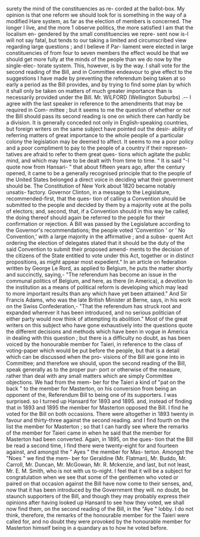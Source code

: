 surety the mind of the constituencies as re- corded at the ballot-box. My opinion is that one reform we should look for is something in the way of a modified Hare system, as far as the election of members is concerned. The longer I live, and the more 1 observe politics, the more satisfied I am that the localism en- gendered by the small constituencies we repre- sent now is-I will not say fatal, but tends to our taking a limited and circumscribed view regarding large questions ; and I believe if Par- liament were elected in large constituencies of from four to seven members the effect would be that we should get more fully at the minds of the people than we do now by the single-elec- torate system. This, however, is by the way. I shall vote for the second reading of the Bill, and in Committee endeavour to give effect to the suggestions I have made by preventing the referendum being taken at so early a period as the Bill provides, and by trying to find some plan by which it shall only be taken on matters of much greater importance than is necessarily provided under the Bill. Mr. WILFORD (Wellington Suburbs) .-- I agree with the last speaker in reference to the amendments that may be required in Com- mittee ; but it seems to me the question of whether or not the Bill should pass its second reading is one on which there can hardly be a division. It is generally conceded not only in English-speaking countries, but foreign writers on the same subject have pointed out the desir- ability of referring matters of great importance to the whole people of a particular colony the legislation may be deemed to affect. It seems to me a poor policy and a poor compliment to pay to the people of a country if their represen- tatives are afraid to refer to them great ques- tions which agitate the public mind, and which may have to be dealt with from time to time. " It is said "-I quote now from Hansari- " that about fifteen years ago, after the century opened, it came to be a generally recognised principle that to the people of the United States belonged a direct voice in deciding what their government should be. The Constitution of New York about 1820 became notably unsatis- factory. Governor Clinton, in a message to the Legislature, recommended-first, that the ques- tion of calling a Convention should be submitted to the people and decided by them by a majority vote at the polls of electors; and, second, that, if a Convention should in this way be called, the doing thereof should again be referred to the people for their confirmation or rejection. A Bill was passed by the Legislature according to the Governor's recommendations; the people voted 'Convention ' or ' No Convention,' with a large majority in the affirmative ; and a subse- quent Act ordering the election of delegates stated that it should be the duty of the said Convention to submit their proposed amend- ments to the decision of the citizens of the State entitled to vote under this Act, together or in distinct propositions, as might appear most expedient." In an article on federation written by George Le Rord, as applied to Belgium, he puts the matter shortly and succinctly, saying,- "The referendum has become an issue in the communal politics of Belgium, and here, as there (in America), a devotion to the institution as a means of political reform is developing which may lead to more important results than any which have yet been attained." And Sir Francis Adams, who was the late British Minister at Berne, says, in his work on the Swiss Confederation,- "That the referendum has struck root and expanded wherever it has been introduced, and no serious politician of either party would now think of attempting its abolition." Most of the great writers on this subject who have gone exhaustively into the questions quote the different decisions and methods which have been in vogue in America in dealing with this question ; but there is a difficulty no doubt, as has been voiced by the honourable member for Taieri, in reference to the class of voting-paper which would be put before the people, but that is a detail which can be discussed when the pro- visions of the Bill are gone into in Committee; and therefore we should, upon the second reading of the Bill, speak generally as to the proper pur- port or otherwise of the measure, rather than deal with any small matters which are simply Committee objections. We had from the mem- ber for the Taieri a kind of "pat on the back " to the member for Masterton, on his conversion from being an opponent of the, Referendum Bill to being one of its supporters. I was surprised. so I turned up Hansard for 1893 and 1895. and, instead of finding that in 1893 and 1895 the member for Masterton opposed the Bill. I find he voted for the Bill on both occasions. There were altogether in 1893 twenty in favour and thirty-three against the second reading. and I find fourth on the list the member for Masterton ; so that I can hardly see where the remarks of the member for Taieri came in when he said that the member for Masterton had been converted. Again, in 1895, on the ques- tion that the Bill be read a second time, I find there were twenty-eight for and fourteen against, and amongst the " Ayes " the member for Mas- terton. Amongst the "Noes " we find the mem- ber for Geraldine (Mr. Flatman), Mr. Buddo, Mr. Carroll, Mr. Duncan, Mr. McGowan, Mr. R. Mckenzie, and last, but not least, Mr. E. M. Smith, who is not with us to-night. I feel that it will be a subject for congratulation when we see that some of the gentlemen who voted or paired on that occasion against the Bill have now come to their senses, and, now that it has been introduced by the Government they will. no doubt, be staunch supporters of the Bill, and though they may probably express their opinions after having looked up Hansard to see how they voted, we shall now find them, on the second reading of the Bill, in the "Aye " lobby. I do not think, therefore, the remarks of the honourable member for the Taieri were called for, and no doubt they were provoked by the honourable member for Masterton himself being in a quandary as to how he voted before. 